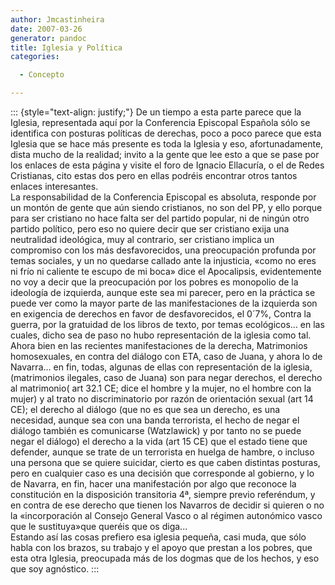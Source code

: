 ```yaml
---
author: Jmcastinheira
date: 2007-03-26
generator: pandoc
title: Iglesia y Política
categories:

  - Concepto

---
```




::: {style="text-align: justify;"}
De un tiempo a esta parte parece que la Iglesia, representada aquí por
la Conferencia Episcopal Española sólo se identifica con posturas
políticas de derechas, poco a poco parece que esta Iglesia que se hace
más presente es toda la Iglesia y eso, afortunadamente, dista mucho de
la realidad; invito a la gente que lee esto a que se pase por los
enlaces de esta página y visite el foro de Ignacio Ellacuría, o el de
Redes Cristianas, cito estas dos pero en ellas podréis encontrar otros
tantos enlaces interesantes.\
La responsabilidad de la Conferencia Episcopal es absoluta, responde por
un montón de gente que aún siendo cristianos, no son del PP, y ello
porque para ser cristiano no hace falta ser del partido popular, ni de
ningún otro partido político, pero eso no quiere decir que ser cristiano
exija una neutralidad ideológica, muy al contrario, ser cristiano
implica un compromiso con los más desfavorecidos, una preocupación
profunda por temas sociales, y un no quedarse callado ante la
injusticia, «como no eres ni frío ni caliente te escupo de mi boca» dice
el Apocalipsis, evidentemente no voy a decir que la preocupación por los
pobres es monopolio de la ideología de izquierda, aunque este sea mi
parecer, pero en la práctica se puede ver como la mayor parte de las
manifestaciones de la izquierda son en exigencia de derechos en favor de
desfavorecidos, el 0´7%, Contra la guerra, por la gratuidad de los
libros de texto, por temas ecológicos... en las cuales, dicho sea de
paso no hubo representación de la iglesia como tal. Ahora bien en las
recientes manifestaciones de la derecha, Matrimonios homosexuales, en
contra del diálogo con ETA, caso de Juana, y ahora lo de Navarra... en
fin, todas, algunas de ellas con representación de la iglesia,
(matrimonios ilegales, caso de Juana) son para negar derechos, el
derecho al matrimonio( art 32.1 CE; dice el hombre y la mujer, no el
hombre con la mujer) y al trato no discriminatorio por razón de
orientación sexual (art 14 CE); el derecho al diálogo (que no es que sea
un derecho, es una necesidad, aunque sea con una banda terrorista, el
hecho de negar el diálogo también es comunicarse (Watzlawick) y por
tanto no se puede negar el diálogo) el derecho a la vida (art 15 CE) que
el estado tiene que defender, aunque se trate de un terrorista en huelga
de hambre, o incluso una persona que se quiere suicidar, cierto es que
caben distintas posturas, pero en cualquier caso es una decisión que
corresponde al gobierno, y lo de Navarra, en fin, hacer una
manifestación por algo que reconoce la constitución en la disposición
transitoria 4ª, siempre previo referéndum, y en contra de ese derecho
que tienen los Navarros de decidir si quieren o no la «incorporación al
Consejo General Vasco o al régimen autonómico vasco que le sustituya»que
queréis que os diga...\
Estando así las cosas prefiero esa iglesia pequeña, casi muda, que sólo
habla con los brazos, su trabajo y el apoyo que prestan a los pobres,
que esta otra Iglesia, preocupada más de los dogmas que de los hechos, y
eso que soy agnóstico.
:::

